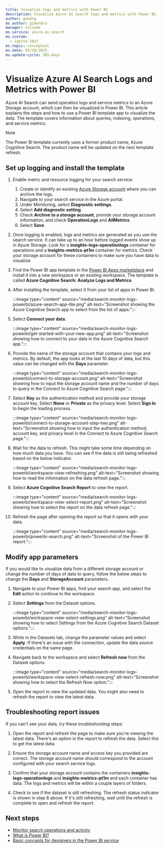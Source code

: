 ```yaml
---
title: Visualize logs and metrics with Power BI
description: Visualize Azure AI Search logs and metrics with Power BI.
author: gmndrg
ms.author: gimondra
manager: nitinme
ms.service: azure-ai-search
ms.custom:
  - ignite-2023
ms.topic: conceptual
ms.date: 05/29/2025
ms.update-cycle: 365-days
---
```


# Visualize Azure AI Search Logs and Metrics with Power BI

Azure AI Search can send operation logs and service metrics to an Azure Storage account, which can then be visualized in Power BI. This article explains the steps and how to use a Power BI template app to visualize the data. The template covers information about queries, indexing, operations, and service metrics.

> [!NOTE]
> The Power BI template currently uses a former product name, Azure Cognitive Search. The product name will be updated on the next template refresh.

## Set up logging and install the template

1. Enable metric and resource logging for your search service:

    1. Create or identify an existing [Azure Storage account](/azure/storage/common/storage-account-create) where you can archive the logs.
    1. Navigate to your search service in the Azure portal.
    1. Under Monitoring, select **Diagnostic settings**.
    1. Select **Add diagnostic setting**.
    1. Check **Archive to a storage account**, provide your storage account information, and check **OperationLogs** and **AllMetrics**.
    1. Select **Save**.

1. Once logging is enabled, logs and metrics are generated as you use the search service. It can take up to an hour before logged events show up in Azure Storage. Look for a **insights-logs-operationlogs** container for operations and a **insights-metrics-pt1m** container for metrics. Check your storage account for these containers to make sure you have data to visualize.

1. Find the Power BI app template in the [Power BI Apps marketplace](https://appsource.microsoft.com/en-us/product/power-bi/azurecognitivesearch.azurecognitivesearchlogsandmetrics?tab=Overview) and install it into a new workspace or an existing workspace. The template is called **Azure Cognitive Search: Analyze Logs and Metrics**.

1. After installing the template, select it from your list of apps in Power BI.

    :::image type="content" source="media/search-monitor-logs-powerbi/azure-search-app-tile.png" alt-text="Screenshot showing the Azure Cognitive Search app to select from the list of apps.":::

1. Select **Connect your data**.

    :::image type="content" source="media/search-monitor-logs-powerbi/get-started-with-your-new-app.png" alt-text="Screenshot showing how to connect to your data in the Azure Cognitive Search app.":::

1. Provide the name of the storage account that contains your logs and metrics. By default, the app looks at the last 10 days of data, but this value can be changed with the **Days** parameter.

    :::image type="content" source="media/search-monitor-logs-powerbi/connect-to-storage-account.png" alt-text="Screenshot showing how to input the storage account name and the number of days to query in the Connect to Azure Cognitive Search page.":::

1. Select **Key** as the authentication method and provide your storage account key. Select **None** or **Private** as the privacy level. Select **Sign In** to begin the loading process.

    :::image type="content" source="media/search-monitor-logs-powerbi/connect-to-storage-account-step-two.png" alt-text="Screenshot showing how to input the authentication method, account key, and privacy level in the Connect to Azure Cognitive Search page.":::

1. Wait for the data to refresh. This might take some time depending on how much data you have. You can see if the data is still being refreshed based on the below indicator.

    :::image type="content" source="media/search-monitor-logs-powerbi/workspace-view-refreshing.png" alt-text="Screenshot showing how to read the information on the data refresh page.":::

1. Select **Azure Cognitive Search Report** to view the report.

    :::image type="content" source="media/search-monitor-logs-powerbi/workspace-view-select-report.png" alt-text="Screenshot showing how to select the report on the data refresh page.":::

1. Refresh the page after opening the report so that it opens with your data.

    :::image type="content" source="media/search-monitor-logs-powerbi/powerbi-search.png" alt-text="Screenshot of the Power BI report.":::

## Modify app parameters

If you would like to visualize data from a different storage account or change the number of days of data to query, follow the below steps to change the **Days** and **StorageAccount** parameters.

1. Navigate to your Power BI apps, find your search app, and select the **Edit** action to continue to the workspace.

1. Select **Settings** from the Dataset options.

    :::image type="content" source="media/search-monitor-logs-powerbi/workspace-view-select-settings.png" alt-text="Screenshot showing how to select Settings from the Azure Cognitive Search Dataset options.":::

1. While in the Datasets tab, change the parameter values and select **Apply**. If there's an issue with the connection, update the data source credentials on the same page.

1. Navigate back to the workspace and select **Refresh now** from the Dataset options.

    :::image type="content" source="media/search-monitor-logs-powerbi/workspace-view-select-refresh-now.png" alt-text="Screenshot showing how to select the Refresh Now option.":::

1. Open the report to view the updated data. You might also need to refresh the report to view the latest data.

## Troubleshooting report issues

If you can't see your data, try these troubleshooting steps:

1. Open the report and refresh the page to make sure you're viewing the latest data. There's an option in the report to refresh the data. Select this to get the latest data.

1. Ensure the storage account name and access key you provided are correct. The storage account name should correspond to the account configured with your search service logs.

1. Confirm that your storage account contains the  containers **insights-logs-operationlogs** and **insights-metrics-pt1m** and each container has data. The logs and metrics will be within a couple layers of folders.

1. Check to see if the dataset is still refreshing. The refresh status indicator is shown in step 8 above. If it's still refreshing, wait until the refresh is complete to open and refresh the report.

## Next steps

+ [Monitor search operations and activity](monitor-azure-cognitive-search.md)
+ [What is Power BI?](/power-bi/fundamentals/power-bi-overview)
+ [Basic concepts for designers in the Power BI service](/power-bi/service-basic-concepts)
